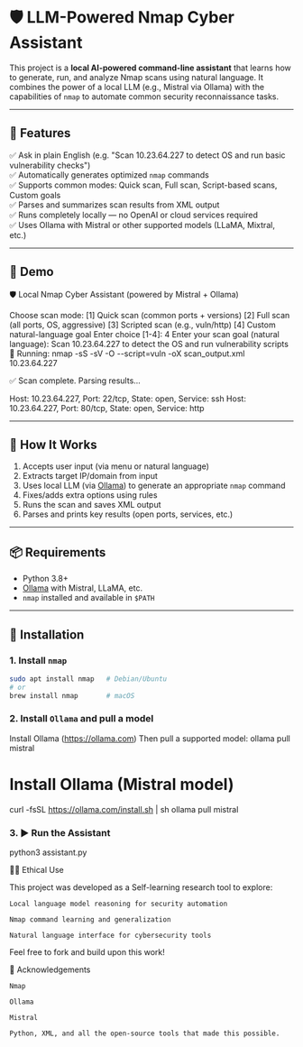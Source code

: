 # 🛡️ LLM-Powered Nmap Cyber Assistant

This project is a **local AI-powered command-line assistant** that learns how to generate, run, and analyze Nmap scans using natural language. It combines the power of a local LLM (e.g., Mistral via Ollama) with the capabilities of `nmap` to automate common security reconnaissance tasks.

---

## 🚀 Features

✅ Ask in plain English (e.g. "Scan 10.23.64.227 to detect OS and run basic vulnerability checks")  
✅ Automatically generates optimized `nmap` commands  
✅ Supports common modes: Quick scan, Full scan, Script-based scans, Custom goals  
✅ Parses and summarizes scan results from XML output  
✅ Runs completely locally — no OpenAI or cloud services required  
✅ Uses Ollama with Mistral or other supported models (LLaMA, Mixtral, etc.)

---

## 📸 Demo

🛡️ Local Nmap Cyber Assistant (powered by Mistral + Ollama)

Choose scan mode:
[1] Quick scan (common ports + versions)
[2] Full scan (all ports, OS, aggressive)
[3] Scripted scan (e.g., vuln/http)
[4] Custom natural-language goal
Enter choice [1-4]: 4
Enter your scan goal (natural language): Scan 10.23.64.227 to detect the OS and run vulnerability scripts
🚀 Running: nmap -sS -sV -O --script=vuln -oX scan_output.xml 10.23.64.227

✅ Scan complete. Parsing results...

Host: 10.23.64.227, Port: 22/tcp, State: open, Service: ssh
Host: 10.23.64.227, Port: 80/tcp, State: open, Service: http


---

## 🧠 How It Works

1. Accepts user input (via menu or natural language)
2. Extracts target IP/domain from input
3. Uses local LLM (via [Ollama](https://ollama.com/)) to generate an appropriate `nmap` command
4. Fixes/adds extra options using rules
5. Runs the scan and saves XML output
6. Parses and prints key results (open ports, services, etc.)

---

## 📦 Requirements

- Python 3.8+
- [Ollama](https://ollama.com/) with Mistral, LLaMA, etc.
- `nmap` installed and available in `$PATH`

---

## 🔧 Installation

### 1. Install `nmap`

```bash
sudo apt install nmap   # Debian/Ubuntu
# or
brew install nmap       # macOS
```
### 2. Install `Ollama` and pull a model

Install Ollama (https://ollama.com)
Then pull a supported model:
ollama pull mistral

# Install Ollama (Mistral model)
curl -fsSL https://ollama.com/install.sh | sh
ollama pull mistral


### 3. ▶️ Run the Assistant 
python3 assistant.py


🧑‍🎓 Ethical Use

This project was developed as a Self-learning research tool to explore:

    Local language model reasoning for security automation

    Nmap command learning and generalization

    Natural language interface for cybersecurity tools

Feel free to fork and build upon this work!


🤝 Acknowledgements

    Nmap

    Ollama

    Mistral

    Python, XML, and all the open-source tools that made this possible.

